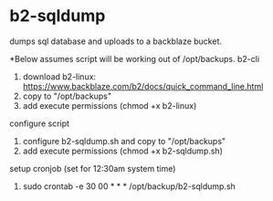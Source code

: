 # b2-sqldump
dumps sql database and uploads to a backblaze bucket.

*Below assumes script will be working out of /opt/backups.
b2-cli
1. download b2-linux: https://www.backblaze.com/b2/docs/quick_command_line.html
2. copy to "/opt/backups"
3. add execute permissions (chmod +x b2-linux)

configure script
1. configure b2-sqldump.sh and copy to "/opt/backups"
2. add execute permissions (chmod +x b2-sqldump.sh)
	
setup cronjob (set for 12:30am system time)
1. sudo crontab -e
30 00 * * * /opt/backup/b2-sqldump.sh
